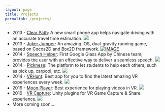 ```yaml
---
layout: page
title: Projects
permalink: /projects/
---
```


* 2013 - [Clear Path](http://usunyu.com/ClearPath/): A new smart phone app helps navigate driving with an accurate travel time estimation.
[![](../public/images/clear_path.jpg)](http://imsc.usc.edu/ClearPathNew/)
* 2013 - [Joker Jumper](http://usunyu.com/JokerJumper/): An amazing iOS, dual-gravity running game, based on Cocos2D and Box2D framework.
[![IMAGE](http://img.youtube.com/vi/trFJsnU8M6Q/maxresdefault.jpg)](http://www.youtube.com/watch?v=trFJsnU8M6Q "Joker Jumper Trailer ")
* 2014 - [Speech Helper](https://scv-slide.appspot.com/): First Google Glass App by Chinese team, provides the user with an effective way to deliver a seamless speech.
[![](../public/images/speach_helper.png)](https://glass.google.com/u/0/glassware/1236080004439488779)
* 2014 - [Picknese](https://picknese.herokuapp.com/): The platform to let students to help each others, such as pick up, carpool, etc.
[![](../public/images/picknese.png)](https://picknese.herokuapp.com/)
* 2014 - [VRHunt](https://play.google.com/store/apps/details?id=com.vrexplorer.vrhunt): Best app for you to find the latest amazing VR experiences every week.
[![](../public/images/vrhunt.png)](http://www.vrapphunt.com/)
* 2016 - [Moon Player](http://www.moonplayerapp.com/): Best experience for playing videos in VR.
[![](../public/images/moon_player.png)](https://www2.oculus.com/experiences/app/945657588886188/)
* 2016 - [VR Capture](https://github.com/RockVR/VRCapture): Unity plugins for VR Game Capture & Share experience.
[![](../public/images/vrcapture.png)](https://www.assetstore.unity3d.com/en/#!/content/75654)
* More coming soon...

